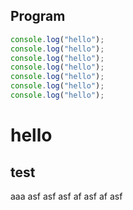 ## Program

```javascript
console.log("hello");
console.log("hello");
console.log("hello");
console.log("hello");
console.log("hello");
console.log("hello");
console.log("hello");
```
# hello
## test
aaa
asf
asf
asf
af
asf
af
asf

